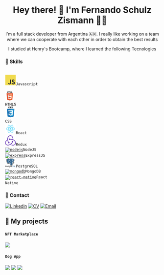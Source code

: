 <h1 align='center'> Hey there! 👋 I'm  Fernando Schulz Zismann 👨‍💻</h1>

<p align="center">
 I'm a full stack developer from Argentina 🇦🇷. I really like working on a team where we can cooperate with each other in order to obtain the best results
</p>
<p align="center">
I studied at Henry's Bootcamp, where I learned the following Tecnologies
  
  ### 📍 **Skills**

  <code><a href="https://developer.mozilla.org/en-US/docs/Web/JavaScript" > <img src="https://raw.githubusercontent.com/devicons/devicon/master/icons/javascript/javascript-original.svg" alt="javascript" height="35"/></a>Javascript </code>
  <code><a href="https://www.w3.org/html/"> <img src="https://raw.githubusercontent.com/devicons/devicon/master/icons/html5/html5-original-wordmark.svg" alt="html5" height="30"/></a> HTML5</code>
  <code><a href="https://developer.mozilla.org/es/docs/Web/CSS" > <img src="https://raw.githubusercontent.com/github/explore/80688e429a7d4ef2fca1e82350fe8e3517d3494d/topics/css/css.png" alt="css" height="35"/></a> CSS</code>
<code><a href="https://reactjs.org/"> <img src="https://raw.githubusercontent.com/github/explore/80688e429a7d4ef2fca1e82350fe8e3517d3494d/topics/react/react.png" alt="react" height="35"/></a>React</code>
 <code><a href="https://redux.js.org" target="_blank"> <img src="https://raw.githubusercontent.com/devicons/devicon/master/icons/redux/redux-original.svg" alt="redux" width="35" height="35"/></a>Redux</code>
  <code><a href="https://nodejs.org"> <img src="https://upload.wikimedia.org/wikipedia/commons/thumb/d/d9/Node.js_logo.svg/1180px-Node.js_logo.svg.png" alt="nodejs" height="35"/></a>NodeJS</code>
  <code><a href="https://expressjs.com"> <img src="https://www.vectorlogo.zone/logos/expressjs/expressjs-icon.svg" alt="express" height="35"/></a>ExpressJS</code>
  <code><a href="https://www.postgresql.org"> <img src="https://raw.githubusercontent.com/devicons/devicon/master/icons/postgresql/postgresql-original-wordmark.svg" alt="postgresql" width="35" height="30"/></a>PostgreSQL</code>
 <code><a href="https://www.mongodb.com/"> <img src="https://www.vectorlogo.zone/logos/mongodb/mongodb-ar21.svg" alt="mongodb" height="35"/></a>MongoDB</code>
  <code><a href="https://reactnative.dev/"> <img src="https://res.cloudinary.com/juancereceda/image/upload/v1629826145/222-2224799_react-native-development-react-native-logo-png_p2xthw.png" alt="react-native" height="35"/></a>React Native</code>


### 📍 **Contact**

<a href="https://www.linkedin.com/in/fernando-schulz-zismann/" > <img src="https://res.cloudinary.com/dlexbrcrv/image/upload/v1621273442/Proyects/linkedin_1_wfivod.svg" alt="Linkedin" height="30"/></a>
<a href="https://drive.google.com/file/d/1hhUfzBVDOlTbvHChxkMpQRmO2HczUzam/view"> <img src="https://image.flaticon.com/icons/png/512/3789/3789852.png" alt="CV" height="30"/></a>
<a href="mailto: fernandoschulzz@hotmail.com"> <img src="https://image.flaticon.com/icons/png/512/732/732200.png" alt="Email" height="30"/></a>

  ## 📍 **My projects**

#### `NFT Marketplace`

<a href="https://project-nft-s-frontend.vercel.app/" ><img align="center" src="https://res.cloudinary.com/dssgkdspy/image/upload/v1632708458/Captura_de_Pantalla_2021-09-26_a_la_s_23.03.04_bgu8jw.png" width="500" /></a>

 #### `Dog App`
<div display="flex">
<a href="https://github.com/fernandoschulzz/PI-Dogs-FT15a"><img align="center" src="https://res.cloudinary.com/dssgkdspy/image/upload/v1632709380/Captura_de_Pantalla_2021-09-26_a_la_s_23.22.38_hl7d1o.png" width="300" /></a>
<a href="https://github.com/fernandoschulzz/PI-Dogs-FT15a"><img align="center" src="https://res.cloudinary.com/dssgkdspy/image/upload/v1632709754/Captura_de_Pantalla_2021-09-26_a_la_s_23.28.52_j3lngp.png" width="300" /></a>
<a href="https://github.com/fernandoschulzz/PI-Dogs-FT15a"><img align="center" src="https://res.cloudinary.com/dssgkdspy/image/upload/v1632709805/Captura_de_Pantalla_2021-09-26_a_la_s_23.29.50_sh0fdu.png" width="300" /></a>

 </div>

